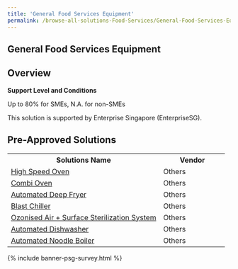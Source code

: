 ```yaml
---
title: 'General Food Services Equipment'
permalink: /browse-all-solutions-Food-Services/General-Food-Services-Equipment
---
```


## General Food Services Equipment
## Overview

**Support Level and Conditions**

Up to 80% for SMEs, N.A. for non-SMEs

This solution is supported by Enterprise Singapore (EnterpriseSG).

## Pre-Approved Solutions

<table>
<tr>
<th style='width: auto;'><b>Solutions Name</b></th>
<th style='width: 30%;'><b>Vendor</b></th>
</tr>
<tr>
<td><a href='/productivity-solutions-grant/solutionrepo/solution56' target='_blank'>High Speed Oven</a><br></td>
<td>Others</td>
</tr>
<tr>
<td><a href='/productivity-solutions-grant/solutionrepo/solution402' target='_blank'>Combi Oven</a><br></td>
<td>Others</td>
</tr>
<tr>
<td><a href='/productivity-solutions-grant/solutionrepo/solution2523' target='_blank'>Automated Deep Fryer</a><br></td>
<td>Others</td>
</tr>
<tr>
<td><a href='/productivity-solutions-grant/solutionrepo/solution2524' target='_blank'>Blast Chiller</a><br></td>
<td>Others</td>
</tr>
<tr>
<td><a href='/productivity-solutions-grant/solutionrepo/solution2525' target='_blank'>Ozonised Air + Surface Sterilization System</a><br></td>
<td>Others</td>
</tr>
<tr>
<td><a href='/productivity-solutions-grant/solutionrepo/solution3157' target='_blank'>Automated Dishwasher</a><br></td>
<td>Others</td>
</tr>
<tr>
<td><a href='/productivity-solutions-grant/solutionrepo/solution3158' target='_blank'>Automated Noodle Boiler</a><br></td>
<td>Others</td>
</tr>
</table>

{% include banner-psg-survey.html %}
